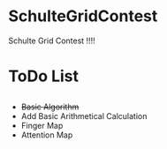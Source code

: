 # SchulteGridContest
Schulte Grid Contest !!!!
# ToDo List #
##
* ~~Basic Algorithm~~
* Add Basic Arithmetical Calculation
* Finger Map
* Attention Map
##
